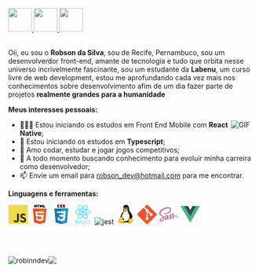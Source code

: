 <a href="https://github.com/robinndev" target="_blank">
  <img src="https://cdn.iconscout.com/icon/free/png-256/github-108-438008.png" width="48px" height="48px">
</a> 
<a href="https://www.instagram.com/by_robinn/" target="_blank">
  <img src="https://cdn.icon-icons.com/icons2/1211/PNG/512/1491579602-yumminkysocialmedia36_83067.png" width="48px" height="48px">
</a> 
<a href="https://www.linkedin.com/in/robson-silva-544830209/" target="_blank">
  <img src="https://i.ibb.co/Kx2GSrT/linkedin.png" width="48px" height="48px">
</a>

<br />
<br />

Oii, eu sou o **Robson da Silva**, sou de Recife, Pernambuco, sou um desenvolverdor front-end, amante de tecnologia e tudo que orbita nesse universo incrivelmente fascinante, sou um estudante da **Labenu**, um curso livre de web development, estou me aprofundando cada vez mais nos conhecimentos sobre desenvolvimento afim de um dia fazer parte de projetos **realmente grandes para a humanidade**

**Meus interesses pessoais:**

  <img align="right" alt="GIF" src="https://i.ibb.co/7RQWwkR/tumblr-f5e3e121053ba8d807cc03a13ebfd1b8-23e814a1-1280.gif" width="50px" />

- 👨🏽‍💻 Estou iniciando os estudos em Front End Mobile com **React Native**;
- 🤔 Estou iniciando os estudos em **Typescript**; 
- 💛 Amo codar, estudar e jogar jogos competitivos;
- 📝 A todo momento buscando conhecimento para evoluir minha carreira como desenvolvedor;
- 📫 Envie um email para robson_dev@hotmail.com para me encontrar.


**Linguagens e ferramentas:**  

<p align="left">
  <img src="https://raw.githubusercontent.com/devicons/devicon/master/icons/javascript/javascript-original.svg" alt="javascript" width="40" height="40"/>
  <img src="https://raw.githubusercontent.com/devicons/devicon/master/icons/html5/html5-original-wordmark.svg" alt="html5" width="40" height="40"/> 
  <img src="https://raw.githubusercontent.com/devicons/devicon/master/icons/css3/css3-original-wordmark.svg" alt="css3" width="40" height="40"/> 
  <img src="https://raw.githubusercontent.com/devicons/devicon/master/icons/react/react-original-wordmark.svg" alt="react" width="40" height="40"/> 
  <img src="https://www.learnstorybook.com/intro-to-storybook/logo-jest.png" alt="jest" width="40" height="40" />
  <img src="https://raw.githubusercontent.com/devicons/devicon/master/icons/linux/linux-original.svg" alt="linux" width="40" height="40" />
  <img src="https://raw.githubusercontent.com/devicons/devicon/master/icons/git/git-original.svg" alt="git" width="40" height="40"/>
  <img src="https://raw.githubusercontent.com/devicons/devicon/master/icons/sass/sass-original.svg" alt="git" width="40" height="40"/>
  <img src="https://raw.githubusercontent.com/devicons/devicon/master/icons/vuejs/vuejs-original.svg" alt="git" width="40" height="40"/>
 
  
</p>
<br /><br />

<div>
<p>
    <img align="left" src="https://github-readme-stats.vercel.app/api?username=robinndev&theme=tokyonight" alt="robinndev" />
</p>


<!-- <br /><br /><br /><br /><br /> -->

<img height="130em" src="https://github-readme-stats.vercel.app/api/top-langs/?username=robinndev&layout=compact&langs_count=7&theme=dracula"/>
  
  <div/>
